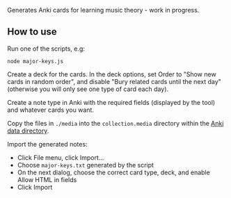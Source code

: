 Generates Anki cards for learning music theory - work in progress.

How to use
----------

Run one of the scripts, e.g:

    node major-keys.js

Create a deck for the cards. In the deck options, set Order to "Show new cards in random order", and disable "Bury related cards until the next day" (otherwise you will only see one type of card each day).

Create a note type in Anki with the required fields (displayed by the tool) and whatever cards you want.

Copy the files in `./media` into the `collection.media` directory within the [Anki data directory](https://apps.ankiweb.net/docs/manual.html#files).

Import the generated notes:

- Click File menu, click Import...
- Choose `major-keys.txt` generated by the script
- On the next dialog, choose the correct card type, deck, and enable Allow HTML in fields
- Click Import

